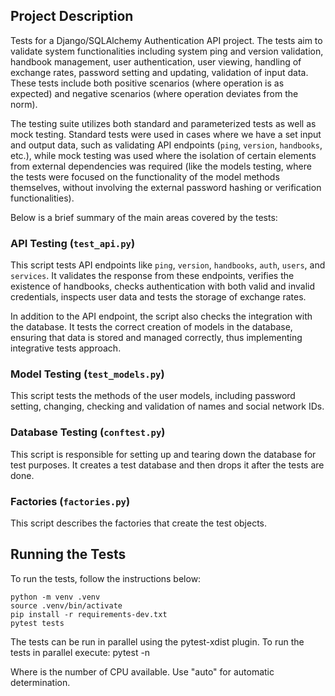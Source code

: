 ## Project Description

Tests for a Django/SQLAlchemy Authentication API project.
The tests aim to validate system functionalities including system ping and version validation, handbook management, user authentication, user viewing, handling of exchange rates, password setting and updating, validation of input data. These tests include both positive scenarios (where operation is as expected) and negative scenarios (where operation deviates from the norm).

The testing suite utilizes both standard and parameterized tests as well as mock testing. Standard tests were used in cases where we have a set input and output data, such as validating API endpoints (`ping`, `version`, `handbooks`, etc.), while mock testing was used where the isolation of certain elements from external dependencies was required (like the models testing, where the tests were focused on the functionality of the model methods themselves, without involving the external password hashing or verification functionalities).

Below is a brief summary of the main areas covered by the tests:

### API Testing (`test_api.py`)
This script tests API endpoints like `ping`, `version`, `handbooks`, `auth`, `users`, and `services`. It validates the response from these endpoints, verifies the existence of handbooks, checks authentication with both valid and invalid credentials, inspects user data and tests the storage of exchange rates.

In addition to the API endpoint, the script also checks the integration with the database. It tests the correct creation of models in the database, ensuring that data is stored and managed correctly, thus implementing integrative tests approach.

### Model Testing (`test_models.py`)
This script tests the methods of the user models, including password setting, changing, checking and validation of names and social network IDs.

### Database Testing (`conftest.py`)
This script is responsible for setting up and tearing down the database for test purposes. It creates a test database and then drops it after the tests are done.

### Factories (`factories.py`)
This script describes the factories that create the test objects.


## Running the Tests

To run the tests, follow the instructions below:
    
    python -m venv .venv
    source .venv/bin/activate
    pip install -r requirements-dev.txt
    pytest tests
    
The tests can be run in parallel using the pytest-xdist plugin. To run the tests in parallel execute:
    pytest -n <INT> 
    
Where <INT> is the number of CPU available. Use "auto" for automatic determination.

